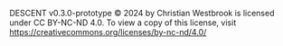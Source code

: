 DESCENT v0.3.0-prototype © 2024 by Christian Westbrook is licensed under CC BY-NC-ND 4.0. To view a copy of this license, visit https://creativecommons.org/licenses/by-nc-nd/4.0/